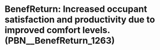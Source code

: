 # BenefReturn: __Increased occupant satisfaction and productivity due to improved comfort levels.__ (PBN__BenefReturn_1263)

